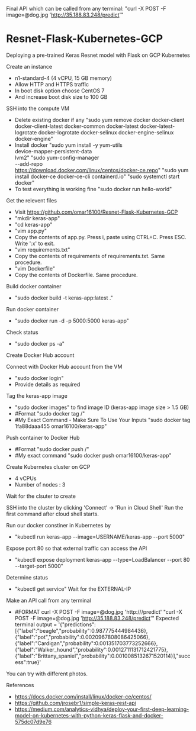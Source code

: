 Final API which can be called from any terminal: "curl -X POST -F image=@dog.jpg 'http://35.188.83.248/predict'"

# Resnet-Flask-Kubernetes-GCP
Deploying a pre-trained Keras Resnet model with Flask on GCP Kubernetes


Create an instance 
- n1-standard-4 (4 vCPU, 15 GB memory)
- Allow HTTP and HTTPS traffic
- In boot disk option choose CentOS 7
- And increase boot disk size to 100 GB

SSH into the compute VM
- Delete existing docker if any 
"sudo yum remove docker docker-client docker-client-latest docker-common docker-latest docker-latest-logrotate docker-logrotate docker-selinux docker-engine-selinux docker-engine"
- Install docker 
 "sudo yum install -y yum-utils \
  device-mapper-persistent-data \
  lvm2" 
 "sudo yum-config-manager \
    --add-repo \
    https://download.docker.com/linux/centos/docker-ce.repo"
 "sudo yum install docker-ce docker-ce-cli containerd.io"
 "sudo systemctl start docker"
- To test everything is working fine
"sudo docker run hello-world"

Get the relevent files
- Visit https://github.com/omar16100/Resnet-Flask-Kubernetes-GCP
- "mkdir keras-app"
- "cd keras-app"
- "vim app.py" 
- Copy the contents of app.py. Press i, paste using CTRL+C. Press ESC. Write ':x' to exit.
- "vim requirements.txt"
- Copy the contents of requirements of requirements.txt. Same procedure.
- "vim Dockerfile"
- Copy the contents of Dockerfile. Same procedure.

Build docker container 
- "sudo docker build -t keras-app:latest ."

Run docker container
- "sudo docker run -d -p 5000:5000 keras-app"

Check status
- "sudo docker ps -a"

Create Docker Hub account

Connect with Docker Hub account from the VM
- "sudo docker login"
- Provide details as required

Tag the keras-app image
- "sudo docker images" to find image ID (keras-app image size > 1.5 GB)
- #Format
"sudo docker tag <your image id> <your docker hub id>/<app name>"
- #My Exact Command - Make Sure To Use Your Inputs
"sudo docker tag 1fa88daaa455 omar16100/keras-app"
  
Push container to Docker Hub
- #Format
"sudo docker push <your docker hub name>/<app-name>"
- #My exact command
"sudo docker push omar16100/keras-app"

Create Kubernetes cluster on GCP
- 4 vCPUs
- Number of nodes : 3

Wait for the clsuter to create

SSH into the cluster by clicking 'Connect' -> 'Run in Cloud Shell'
Run the first command after cloud shell starts.

Run our docker constiner in Kubernetes by
- "kubectl run keras-app --image=USERNAME/keras-app --port 5000"

Expose port 80 so that external traffic can access the API
- "kubectl expose deployment keras-app --type=LoadBalancer --port 80 --target-port 5000"

Determine status
- "kubectl get service"
Wait for the EXTERNAL-IP

Make an API call from any terminal
- #FORMAT curl -X POST -F image=@dog.jpg 'http://<your service IP>/predict' 
"curl -X POST -F image=@dog.jpg 'http://35.188.83.248/predict'"
Expected terminal output = '{"predictions":[{"label":"beagle","probability":0.987775444984436},{"label":"pot","probability":0.0020967808086425066},{"label":"Cardigan","probability":0.001351703773252666},{"label":"Walker_hound","probability":0.0012711131712421775},{"label":"Brittany_spaniel","probability":0.0010085132671520114}],"success":true}'

You can try with different photos.

References 
- https://docs.docker.com/install/linux/docker-ce/centos/
- https://github.com/jrosebr1/simple-keras-rest-api
- https://medium.com/analytics-vidhya/deploy-your-first-deep-learning-model-on-kubernetes-with-python-keras-flask-and-docker-575dc07d9e76
